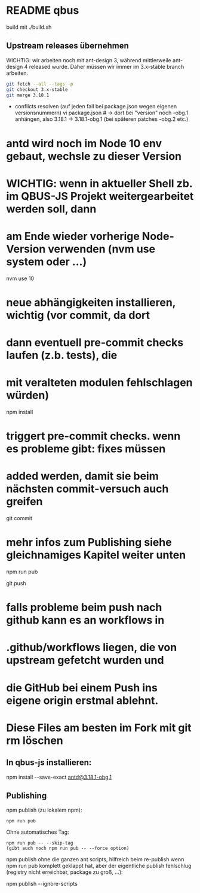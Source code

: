 # README qbus

build mit ./build.sh

## Upstream releases übernehmen

WICHTIG: wir arbeiten noch mit ant-design 3, während mittlerweile ant-design 4 released wurde. Daher müssen wir immer im 3.x-stable branch arbeiten.

```bash
git fetch --all --tags -p
git checkout 3.x-stable
git merge 3.18.1
```

- conflicts resolven (auf jeden fall bei package.json wegen eigenen versionsnummern) vi package.json # -> dort bei "version" noch -obg.1 anhängen, also 3.18.1 -> 3.18.1-obg.1 (bei späteren patches -obg.2 etc.)

# antd wird noch im Node 10 env gebaut, wechsle zu dieser Version

# WICHTIG: wenn in aktueller Shell zb. im QBUS-JS Projekt weitergearbeitet werden soll, dann

# am Ende wieder vorherige Node-Version verwenden (nvm use system oder ...)

nvm use 10

# neue abhängigkeiten installieren, wichtig (vor commit, da dort

# dann eventuell pre-commit checks laufen (z.b. tests), die

# mit veralteten modulen fehlschlagen würden)

npm install

# triggert pre-commit checks. wenn es probleme gibt: fixes müssen

# added werden, damit sie beim nächsten commit-versuch auch greifen

git commit

# mehr infos zum Publishing siehe gleichnamiges Kapitel weiter unten

npm run pub

git push

# falls probleme beim push nach github kann es an workflows in

# .github/workflows liegen, die von upstream gefetcht wurden und

# die GitHub bei einem Push ins eigene origin erstmal ablehnt.

# Diese Files am besten im Fork mit git rm löschen

## In qbus-js installieren:

npm install --save-exact antd@3.18.1-obg.1

## Publishing

npm publish (zu lokalem npm):

    npm run pub

Ohne automatisches Tag:

    npm run pub -- --skip-tag
    (gibt auch noch npm run pub -- --force option)

npm publish ohne die ganzen ant scripts, hilfreich beim re-publish wenn npm run pub komplett geklappt hat, aber der eigentliche publish fehlschlug (registry nicht erreichbar, package zu groß, ...):

npm publish --ignore-scripts
